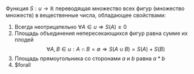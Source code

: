 Функция $S: u \to \mathbb{R}$ переводящая множество всех фигур (множество множеств) в вещественные числа, обладающее свойствами:
1. Всегда неотрицательно $\forall A \in u \Rightarrow S(A) \ge 0$
2. Площадь объединения непересекающихся фигур равна сумме их плодей $$\forall A, B\in u: A\cap B = \emptyset \Rightarrow S(A\cup B) = S(A) + S(B)$$
3. Площадь прямоугольника со сторонами $a$ и $b$ равна $a*b$
4. $forall